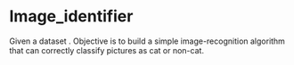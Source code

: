 # Image_identifier
Given a dataset . Objective is to build a simple image-recognition algorithm that can correctly classify pictures as cat or non-cat.
